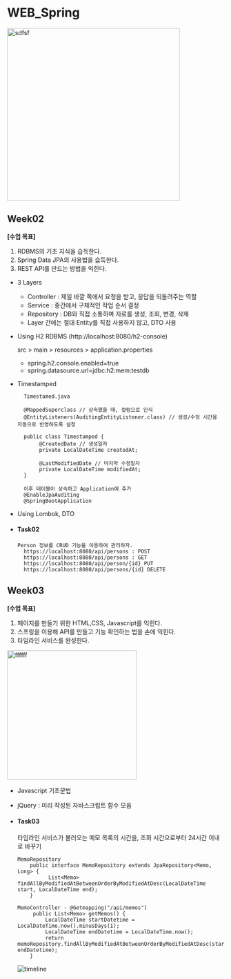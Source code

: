# WEB_Spring


<img width="400" alt="sdfsf" src="https://user-images.githubusercontent.com/70695311/103991607-42c52680-51d6-11eb-9cf4-082865c9d0b2.png">


## Week02

   **[수업 목표]**

   1. RDBMS의 기초 지식을 습득한다.
   2. Spring Data JPA의 사용법을 습득한다.
   3. REST API를 만드는 방법을 익힌다.

- 3 Layers 
   * Controller : 제일 바깥 쪽에서 요청을 받고, 응답을 되돌려주는 역할  
   * Service : 중간에서 구체적인 작업 순서 결정
   * Repository : DB와 직접 소통하며 자료를 생성, 조회, 변경, 삭제
   * Layer 간에는 절대 Entity를 직접 사용하지 않고, DTO 사용
    
- Using H2 RDBMS (http://localhost:8080/h2-console)

    src > main > resources > application.properties
    - spring.h2.console.enabled=true
    - spring.datasource.url=jdbc:h2:mem:testdb
- Timestamped
        
        Timestamed.java
        
        @MappedSuperclass // 상속했을 때, 컬럼으로 인식
        @EntityListeners(AuditingEntityListener.class) // 생성/수정 시간을 자동으로 반영하도록 설정
        
        public class Timestamped {
             @CreatedDate // 생성일자
             private LocalDateTime createdAt;

             @LastModifiedDate // 마지막 수정일자
             private LocalDateTime modifiedAt;
        }
        
        이후 테이블이 상속하고 Application에 추가
        @EnableJpaAuditing
        @SpringBootApplication
        
- Using Lombok, DTO

- #### Task02
    
      Person 정보를 CRUD 기능을 이용하여 관리하자. 
        https://localhost:8080/api/persons : POST
        https://localhost:8080/api/persons : GET
        https://localhost:8080/api/person/{id} PUT
        https://localhost:8080/api/persons/{id} DELETE
  
  
## Week03
  
   **[수업 목표]**
   
   1. 페이지를 만들기 위한 HTML,CSS, Javascript를 익힌다.
   2. 스프링을 이용해 API를 만들고 기능 확인하는 법을 손에 익힌다.
   3. 타임라인 서비스를 완성한다.

        
   <img width="300" alt="ffffff" src="https://user-images.githubusercontent.com/70695311/103992123-0219dd00-51d7-11eb-8b51-2e97c67d4cd8.png">
 
 - Javascript 기초문법
        
- jQuery : 미리 작성된 자바스크립트 함수 모음


- #### Task03
    
    타임라인 서비스가 불러오는 메모 목록의 시간을, 조회 시간으로부터 24시간 이내로 바꾸기
    
      MemoRepository 
          public interface MemoRepository extends JpaRepository<Memo, Long> {                    
                List<Memo> findAllByModifiedAtBetweenOrderByModifiedAtDesc(LocalDateTime start, LocalDateTime end);
          }
          
      MemoController - @Getmapping("/api/memos")      
           public List<Memo> getMemos() {  
               LocalDateTime startDatetime = LocalDateTime.now().minusDays(1);
               LocalDateTime endDatetime = LocalDateTime.now();
               return memoRepository.findAllByModifiedAtBetweenOrderByModifiedAtDesc(startDatetime, endDatetime);
          }
          
    ![timeline](https://user-images.githubusercontent.com/70695311/103992908-27f3b180-51d8-11eb-87c7-346bb66d49a3.gif)
